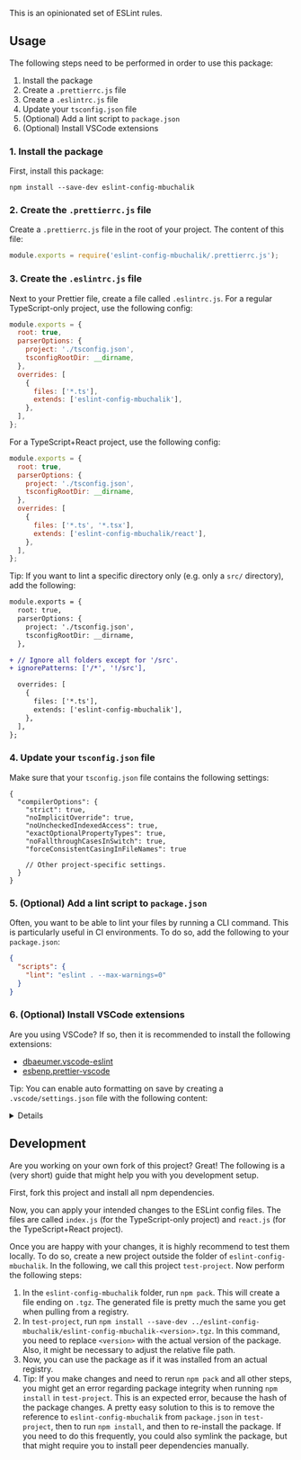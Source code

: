 This is an opinionated set of ESLint rules.

## Usage

The following steps need to be performed in order to use this package:

1. Install the package
2. Create a `.prettierrc.js` file
3. Create a `.eslintrc.js` file
4. Update your `tsconfig.json` file
5. (Optional) Add a lint script to `package.json`
6. (Optional) Install VSCode extensions

### 1. Install the package

First, install this package:

```
npm install --save-dev eslint-config-mbuchalik
```

### 2. Create the `.prettierrc.js` file

Create a `.prettierrc.js` file in the root of your project. The content of this file:

```js
module.exports = require('eslint-config-mbuchalik/.prettierrc.js');
```

### 3. Create the `.eslintrc.js` file

Next to your Prettier file, create a file called `.eslintrc.js`. For a regular TypeScript-only project, use the following config:

```js
module.exports = {
  root: true,
  parserOptions: {
    project: './tsconfig.json',
    tsconfigRootDir: __dirname,
  },
  overrides: [
    {
      files: ['*.ts'],
      extends: ['eslint-config-mbuchalik'],
    },
  ],
};
```

For a TypeScript+React project, use the following config:

```js
module.exports = {
  root: true,
  parserOptions: {
    project: './tsconfig.json',
    tsconfigRootDir: __dirname,
  },
  overrides: [
    {
      files: ['*.ts', '*.tsx'],
      extends: ['eslint-config-mbuchalik/react'],
    },
  ],
};
```

Tip: If you want to lint a specific directory only (e.g. only a `src/` directory), add the following:

```diff
module.exports = {
  root: true,
  parserOptions: {
    project: './tsconfig.json',
    tsconfigRootDir: __dirname,
  },

+ // Ignore all folders except for '/src'.
+ ignorePatterns: ['/*', '!/src'],

  overrides: [
    {
      files: ['*.ts'],
      extends: ['eslint-config-mbuchalik'],
    },
  ],
};
```

### 4. Update your `tsconfig.json` file

Make sure that your `tsconfig.json` file contains the following settings:

```jsonc
{
  "compilerOptions": {
    "strict": true,
    "noImplicitOverride": true,
    "noUncheckedIndexedAccess": true,
    "exactOptionalPropertyTypes": true,
    "noFallthroughCasesInSwitch": true,
    "forceConsistentCasingInFileNames": true

    // Other project-specific settings.
  }
}
```

### 5. (Optional) Add a lint script to `package.json`

Often, you want to be able to lint your files by running a CLI command. This is particularly useful in CI environments. To do so, add the following to your `package.json`:

```json
{
  "scripts": {
    "lint": "eslint . --max-warnings=0"
  }
}
```

### 6. (Optional) Install VSCode extensions

Are you using VSCode? If so, then it is recommended to install the following extensions:

- [dbaeumer.vscode-eslint](https://marketplace.visualstudio.com/items?itemName=dbaeumer.vscode-eslint)
- [esbenp.prettier-vscode](https://marketplace.visualstudio.com/items?itemName=esbenp.prettier-vscode)

Tip: You can enable auto formatting on save by creating a `.vscode/settings.json` file with the following content:

<details>

```jsonc
{
  "eslint.validate": ["typescript"],
  "typescript.preferences.importModuleSpecifier": "relative",
  "[css]": {
    "editor.formatOnSave": true,
    "editor.defaultFormatter": "esbenp.prettier-vscode"
  },
  "[dockercompose]": {
    "editor.formatOnSave": true,
    "editor.defaultFormatter": "esbenp.prettier-vscode"
  },
  "[javascript]": {
    "editor.formatOnSave": true,
    "editor.defaultFormatter": "esbenp.prettier-vscode"
  },
  "[json]": {
    "editor.formatOnSave": true,
    "editor.defaultFormatter": "esbenp.prettier-vscode"
  },
  "[jsonc]": {
    "editor.formatOnSave": true,
    "editor.defaultFormatter": "esbenp.prettier-vscode"
  },
  "[markdown]": {
    "editor.formatOnSave": true,
    "editor.defaultFormatter": "esbenp.prettier-vscode"
  },
  "[scss]": {
    "editor.formatOnSave": true,
    "editor.defaultFormatter": "esbenp.prettier-vscode"
  },
  "[typescript]": {
    "editor.formatOnSave": false,
    "editor.defaultFormatter": "esbenp.prettier-vscode",
    "editor.codeActionsOnSave": ["source.fixAll.format", "source.fixAll.eslint"]
  },
  "[typescriptreact]": {
    "editor.formatOnSave": false,
    "editor.defaultFormatter": "esbenp.prettier-vscode",
    "editor.codeActionsOnSave": ["source.fixAll.format", "source.fixAll.eslint"]
  },
  "[yaml]": {
    "editor.formatOnSave": true,
    "editor.defaultFormatter": "esbenp.prettier-vscode"
  }
}
```

</details>

## Development

Are you working on your own fork of this project? Great! The following is a (very short) guide that might help you with you development setup.

First, fork this project and install all npm dependencies.

Now, you can apply your intended changes to the ESLint config files. The files are called `index.js` (for the TypeScript-only project) and `react.js` (for the TypeScript+React project).

Once you are happy with your changes, it is highly recommend to test them locally. To do so, create a new project outside the folder of `eslint-config-mbuchalik`. In the following, we call this project `test-project`. Now perform the following steps:

1. In the `eslint-config-mbuchalik` folder, run `npm pack`. This will create a file ending on `.tgz`. The generated file is pretty much the same you get when pulling from a registry.
2. In `test-project`, run `npm install --save-dev ../eslint-config-mbuchalik/eslint-config-mbuchalik-<version>.tgz`. In this command, you need to replace `<version>` with the actual version of the package. Also, it might be necessary to adjust the relative file path.
3. Now, you can use the package as if it was installed from an actual registry.
4. Tip: If you make changes and need to rerun `npm pack` and all other steps, you might get an error regarding package integrity when running `npm install` in `test-project`. This is an expected error, because the hash of the package changes. A pretty easy solution to this is to remove the reference to `eslint-config-mbuchalik` from `package.json` in `test-project`, then to run `npm install`, and then to re-install the package. If you need to do this frequently, you could also symlink the package, but that might require you to install peer dependencies manually.
